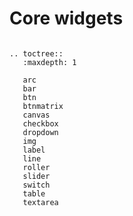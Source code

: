 # Core widgets

```eval_rst

.. toctree::
   :maxdepth: 1

   arc
   bar
   btn
   btnmatrix
   canvas
   checkbox
   dropdown
   img
   label
   line
   roller
   slider
   switch
   table
   textarea

```


